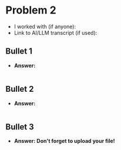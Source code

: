 # Problem 2
- I worked with (if anyone):
- Link to AI/LLM transcript (if used):


## Bullet 1
 - **Answer:**
```sql

```

## Bullet 2
- **Answer:**
```sql

```

## Bullet 3
- **Answer: Don't forget to upload your file!**
```sql

```
